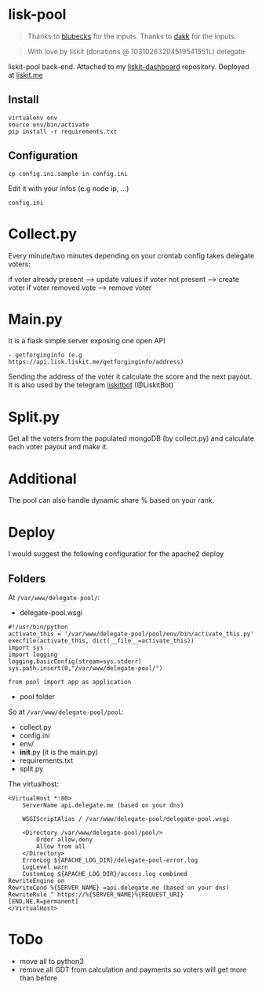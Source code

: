 # lisk-pool

> Thanks to [blubecks](https://github.com/blubecks) for the inputs.
> Thanks to [dakk](https://github.com/dakk) for the inputs. 

> With love by liskit (donations @ 10310263204519541551L) delegate

liskit-pool back-end. Attached to my [liskit-dashboard](https://github.com/andreafspeziale/liskit-dashboard) repository. Deployed at [liskit.me](https://liskit.me)

## Install 

    virtualenv env
    source env/bin/activate
    pip install -r requirements.txt

## Configuration

    cp config.ini.sample in config.ini

Edit it with your infos (e.g node ip, ...)
 
    config.ini

# Collect.py
Every minute/two minutes depending on your crontab config takes delegate voters:

if voter already present --> update values
if voter not present --> create voter
if voter removed vote --> remove voter

# Main.py
It is a flask simple server exposing one open API 

    - getforginginfo (e.g https://api.lisk.liskit.me/getforginginfo/address)
    
Sending the address of the voter it calculate the score and the next payout.
It is also used by the telegram [liskitbot](https://github.com/andreafspeziale/liskitbot) (@LiskitBot)

# Split.py
Get all the voters from the populated mongoDB (by collect.py) and calculate each voter payout and make it.

# Additional
The pool can also handle dynamic share % based on your rank.

# Deploy 
I would suggest the following configuratior for the apache2 deploy

## Folders
At `/var/www/delegate-pool/`:

- delegate-pool.wsgi

```
#!/usr/bin/python
activate_this = '/var/www/delegate-pool/pool/env/bin/activate_this.py'
execfile(activate_this, dict(__file__=activate_this))
import sys
import logging
logging.basicConfig(stream=sys.stderr)
sys.path.insert(0,"/var/www/delegate-pool/")

from pool import app as application
```

- pool folder

So at `/var/www/delegate-pool/pool`:

- collect.py
- config.ini
- env/
- __init__.py (it is the main.py)
- requirements.txt
- split.py

The virtualhost:

```
<VirtualHost *:80>
    ServerName api.delegate.me (based on your dns)

    WSGIScriptAlias / /var/www/delegate-pool/delegate-pool.wsgi

    <Directory /var/www/delegate-pool/pool/>
        Order allow,deny
        Allow from all
    </Directory>
    ErrorLog ${APACHE_LOG_DIR}/delegate-pool-error.log
    LogLevel warn
    CustomLog ${APACHE_LOG_DIR}/access.log combined
RewriteEngine on
RewriteCond %{SERVER_NAME} =api.delegate.me (based on your dns)
RewriteRule ^ https://%{SERVER_NAME}%{REQUEST_URI} [END,NE,R=permanent]
</VirtualHost>
```

# ToDo

- move all to python3
- remove all GDT from calculation and payments so voters will get more than before
